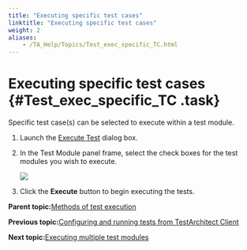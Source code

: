 ```yaml
--- 
title: "Executing specific test cases"
linktitle: "Executing specific test cases"
weight: 2
aliases: 
    - /TA_Help/Topics/Test_exec_specific_TC.html
---
```

# Executing specific test cases {#Test_exec_specific_TC .task}

Specific test case\(s\) can be selected to execute within a test module.

1.  Launch the [Execute Test](Test_exec_test_execution.html) dialog box.

2.  In the Test Module panel frame, select the check boxes for the test modules you wish to execute.

    ![](../Images/ug57.png)

3.  Click the **Execute** button to begin executing the tests.


**Parent topic:**[Methods of test execution](../../TA_Help/Topics/Test_exec_methods.html)

**Previous topic:**[Configuring and running tests from TestArchitect Client](../../TA_Help/Topics/Test_exec_test_execution.html)

**Next topic:**[Executing multiple test modules](../../TA_Help/Topics/Test_exec_multiple_TM.html)

